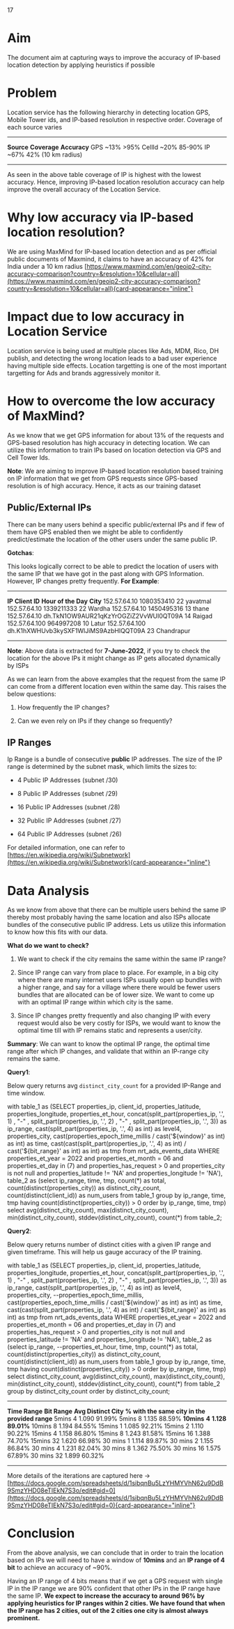 17

# Aim

The document aim at capturing ways to improve the accuracy of IP-based
location detection by applying heuristics if possible

# Problem

Location service has the following hierarchy in detecting location GPS,
Mobile Tower ids, and IP-based resolution in respective order. Coverage
of each source varies

  ------------ -------------- --------------------
  **Source**   **Coverage**   **Accuracy**
  GPS          \~13%          \>95%
  CellId       \~20%          85-90%
  IP           \~67%          42% (10 km radius)
  ------------ -------------- --------------------

As seen in the above table coverage of IP is highest with the lowest
accuracy. Hence, improving IP-based location resolution accuracy can
help improve the overall accuracy of the Location Service.

# Why low accuracy via IP-based location resolution?

We are using MaxMind for IP-based location detection and as per official
public documents of Maxmind, it claims to have an accuracy of 42% for
India under a 10 km radius
[https://www.maxmind.com/en/geoip2-city-accuracy-comparison?country=&resolution=10&cellular=all](https://www.maxmind.com/en/geoip2-city-accuracy-comparison?country=&resolution=10&cellular=all){card-appearance="inline"}

# Impact due to low accuracy in Location Service

Location service is being used at multiple places like Ads, MDM, Rico,
DH publish, and detecting the wrong location leads to a bad user
experience having multiple side effects. Location targetting is one of
the most important targetting for Ads and brands aggressively monitor
it.

# How to overcome the low accuracy of MaxMind?

As we know that we get GPS information for about 13% of the requests and
GPS-based resolution has high accuracy in detecting location. We can
utilize this information to train IPs based on location detection via
GPS and Cell Tower Ids.

**Note**: We are aiming to improve IP-based location resolution based
training on IP information that we get from GPS requests since GPS-based
resolution is of high accuracy. Hence, it acts as our training dataset

## Public/External IPs

There can be many users behind a specific public/external IPs and if few
of them have GPS enabled then we might be able to confidently
predict/estimate the location of the other users under the same public
IP.

**Gotchas**:

This looks logically correct to be able to predict the location of users
with the same IP that we have got in the past along with GPS
Information. However, IP changes pretty frequently. **For Example**:

  --------------- --------------------------------------- --------------------- ------------
  **IP**          **Client ID**                           **Hour of the Day**   **City**
  152.57.64.10    1080353410                              22                    yavatmal
  152.57.64.10    1339211333                              22                    Wardha
  152.57.64.10    1450495316                              13                    thane
  152.57.64.10    dh.TkN1OW9AUR21qKzYrOGZiZ2VvWUl0QT09A   14                    Raigad
  152.57.64.100   964997208                               10                    Latur
  152.57.64.100   dh.K1hXWHUvb3kySXF1WlJiMS9AzbHlQQT09A   23                    Chandrapur
  --------------- --------------------------------------- --------------------- ------------

**Note**: Above data is extracted for **7-June-2022**, if you try to
check the location for the above IPs it might change as IP gets
allocated dynamically by ISPs

As we can learn from the above examples that the request from the same
IP can come from a different location even within the same day. This
raises the below questions:

1.  How frequently the IP changes?

2.  Can we even rely on IPs if they change so frequently?

## IP Ranges

Ip Range is a bundle of consecutive **public** IP addresses. The size of
the IP range is determined by the subnet mask, which limits the sizes
to:

- 4 Public IP Addresses (subnet /30)

- 8 Public IP Addresses (subnet /29)

- 16 Public IP Addresses (subnet /28)

- 32 Public IP Addresses (subnet /27)

- 64 Public IP Addresses (subnet /26)

For detailed information, one can refer to
[https://en.wikipedia.org/wiki/Subnetwork](https://en.wikipedia.org/wiki/Subnetwork){card-appearance="inline"}

# Data Analysis

As we know from above that there can be multiple users behind the same
IP thereby most probably having the same location and also ISPs allocate
bundles of the consecutive public IP address. Lets us utilize this
information to know how this fits with our data.

**What do we want to check?**

1.  We want to check if the city remains the same within the same IP
    range?

2.  Since IP range can vary from place to place. For example, in a big
    city where there are many internet users ISPs usually open up
    bundles with a higher range, and say for a village where there would
    be fewer users bundles that are allocated can be of lower size. We
    want to come up with an optimal IP range within which city is the
    same.

3.  Since IP changes pretty frequently and also changing IP with every
    request would also be very costly for ISPs, we would want to know
    the optimal time till with IP remains static and represents a
    user/city.

**Summary**: We can want to know the optimal IP range, the optimal time
range after which IP changes, and validate that within an IP-range city
remains the same.

**Query1**:

Below query returns avg `distinct_city_count` for a provided IP-Range
and time window.

with table_1 as (SELECT properties_ip, client_id, properties_latitude,
properties_longitude, properties_et_hour,
concat(split_part(properties_ip, \'.\', 1) , \"-\" ,
split_part(properties_ip, \'.\', 2) , \"-\" , split_part(properties_ip,
\'.\', 3)) as ip_range, cast(split_part(properties_ip, \'.\', 4) as int)
as level4, properties_city, cast(properties_epoch_time_millis /
cast(\'\${window}\' as int) as int) as time,
cast(cast(split_part(properties_ip, \'.\', 4) as int) /
cast(\'\${bit_range}\' as int) as int) as tmp from nrt_ads_events_data
WHERE properties_et_year = 2022 and properties_et_month = 06 and
properties_et_day in (7) and properties_has_request \> 0 and
properties_city is not null and properties_latitude != \'NA\' and
properties_longitude != \'NA\'), table_2 as (select ip_range, time, tmp,
count(\*) as total, count(distinct(properties_city)) as
distinct_city_count, count(distinct(client_id)) as num_users from
table_1 group by ip_range, time, tmp having
count(distinct(properties_city)) \> 0 order by ip_range, time, tmp)
select avg(distinct_city_count), max(distinct_city_count),
min(distinct_city_count), stddev(distinct_city_count), count(\*) from
table_2;

**Query2**:

Below query returns number of distinct cities with a given IP range and
given timeframe. This will help us gauge accuracy of the IP training.

with table_1 as (SELECT properties_ip, client_id, properties_latitude,
properties_longitude, properties_et_hour,
concat(split_part(properties_ip, \'.\', 1) , \"-\" ,
split_part(properties_ip, \'.\', 2) , \"-\" , split_part(properties_ip,
\'.\', 3)) as ip_range, cast(split_part(properties_ip, \'.\', 4) as int)
as level4, properties_city, \--properties_epoch_time_millis,
cast(properties_epoch_time_millis / cast(\'\${window}\' as int) as int)
as time, cast(cast(split_part(properties_ip, \'.\', 4) as int) /
cast(\'\${bit_range}\' as int) as int) as tmp from nrt_ads_events_data
WHERE properties_et_year = 2022 and properties_et_month = 06 and
properties_et_day in (7) and properties_has_request \> 0 and
properties_city is not null and properties_latitude != \'NA\' and
properties_longitude != \'NA\'), table_2 as (select ip_range,
\--properties_et_hour, time, tmp, count(\*) as total,
count(distinct(properties_city)) as distinct_city_count,
count(distinct(client_id)) as num_users from table_1 group by ip_range,
time, tmp having count(distinct(properties_city)) \> 0 order by
ip_range, time, tmp) select distinct_city_count,
avg(distinct_city_count), max(distinct_city_count),
min(distinct_city_count), stddev(distinct_city_count), count(\*) from
table_2 group by distinct_city_count order by distinct_city_count;

  ---------------- --------------- ----------------------- ------------------------------------------------
  **Time Range**   **Bit Range**   **Avg Distinct City**   **% with the same city in the provided range**
  5mins            4               1.090                   91.99%
  5mins            8               1.135                   88.59%
  **10mins**       **4**           **1.128**               **89.01%**
  10mins           8               1.194                   84.55%
  15mins           1               1.085                   92.21%
  15mins           2               1.110                   90.22%
  15mins           4               1.158                   86.80%
  15mins           8               1.243                   81.58%
  15mins           16              1.388                   74.70%
  15mins           32              1.620                   66.98%
  30 mins          1               1.114                   89.87%
  30 mins          2               1.155                   86.84%
  30 mins          4               1.231                   82.04%
  30 mins          8               1.362                   75.50%
  30 mins          16              1.575                   67.89%
  30 mins          32              1.899                   60.32%
  ---------------- --------------- ----------------------- ------------------------------------------------

More details of the iterations are captured here →
[https://docs.google.com/spreadsheets/d/1sibqnBu5LzYHMYVhN62u9DdB9SmzYHD08eTIEkN7S3o/edit#gid=0](https://docs.google.com/spreadsheets/d/1sibqnBu5LzYHMYVhN62u9DdB9SmzYHD08eTIEkN7S3o/edit#gid=0){card-appearance="inline"}

# Conclusion

From the above analysis, we can conclude that in order to train the
location based on IPs we will need to have a window of **10mins** and an
**IP range of 4 bit** to achieve an accuracy of \~90%.

Having an IP range of 4 bits means that if we get a GPS request with
single IP in the IP range we are 90% confident that other IPs in the IP
range have the same IP. **We expect to increase the accuracy to around
96% by applying heuristics for IP ranges within 2 cities. We have found
that when the IP range has 2 cities, out of the 2 cities one city is
almost always prominent.**
